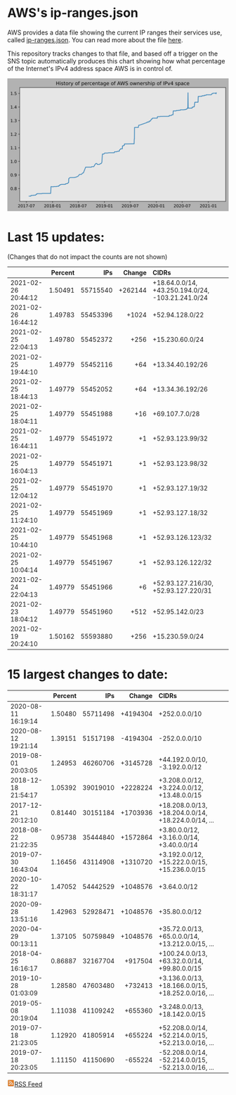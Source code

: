 # AWS's ip-ranges.json

AWS provides a data file showing the current IP ranges their
services use, called [ip-ranges.json](https://ip-ranges.amazonaws.com/ip-ranges.json).  You 
can read more about the file [here](https://docs.aws.amazon.com/general/latest/gr/aws-ip-ranges.html).

This repository tracks changes to that file, and based off a trigger on the SNS topic 
automatically produces this chart showing how what percentage of the Internet's IPv4 
address space AWS is in control of.

![History of AWS](history_count.svg)

# Last 15 updates:

(Changes that do not impact the counts are not shown)

| | Percent | IPs | Change | CIDRs |
| :--- | ---: | ---: | ---: | :--- |
| 2021-02-26 20:44:12 | 1.50491 | 55715540 | +262144 | +18.64.0.0/14, +43.250.194.0/24, -103.21.241.0/24 |
| 2021-02-26 16:44:12 | 1.49783 | 55453396 | +1024 | +52.94.128.0/22 |
| 2021-02-25 22:04:13 | 1.49780 | 55452372 | +256 | +15.230.60.0/24 |
| 2021-02-25 19:44:10 | 1.49779 | 55452116 | +64 | +13.34.40.192/26 |
| 2021-02-25 18:44:13 | 1.49779 | 55452052 | +64 | +13.34.36.192/26 |
| 2021-02-25 18:04:11 | 1.49779 | 55451988 | +16 | +69.107.7.0/28 |
| 2021-02-25 16:44:11 | 1.49779 | 55451972 | +1 | +52.93.123.99/32 |
| 2021-02-25 16:04:13 | 1.49779 | 55451971 | +1 | +52.93.123.98/32 |
| 2021-02-25 12:04:12 | 1.49779 | 55451970 | +1 | +52.93.127.19/32 |
| 2021-02-25 11:24:10 | 1.49779 | 55451969 | +1 | +52.93.127.18/32 |
| 2021-02-25 10:44:10 | 1.49779 | 55451968 | +1 | +52.93.126.123/32 |
| 2021-02-25 10:04:14 | 1.49779 | 55451967 | +1 | +52.93.126.122/32 |
| 2021-02-24 22:04:13 | 1.49779 | 55451966 | +6 | +52.93.127.216/30, +52.93.127.220/31 |
| 2021-02-23 18:04:12 | 1.49779 | 55451960 | +512 | +52.95.142.0/23 |
| 2021-02-19 20:24:10 | 1.50162 | 55593880 | +256 | +15.230.59.0/24 |


# 15 largest changes to date:

| | Percent | IPs | Change | CIDRs |
| :--- | ---: | ---: | ---: | :--- |
| 2020-08-11 16:19:14 | 1.50480 | 55711498 | +4194304 | +252.0.0.0/10 |
| 2020-08-12 19:21:14 | 1.39151 | 51517198 | -4194304 | -252.0.0.0/10 |
| 2019-08-01 20:03:05 | 1.24953 | 46260706 | +3145728 | +44.192.0.0/10, -3.192.0.0/12 |
| 2018-12-18 21:54:17 | 1.05392 | 39019010 | +2228224 | +3.208.0.0/12, +3.224.0.0/12, +13.48.0.0/15 |
| 2017-12-21 20:12:10 | 0.81440 | 30151184 | +1703936 | +18.208.0.0/13, +18.204.0.0/14, +18.224.0.0/14, ... |
| 2018-08-22 21:22:35 | 0.95738 | 35444840 | +1572864 | +3.80.0.0/12, +3.16.0.0/14, +3.40.0.0/14 |
| 2019-07-30 16:43:04 | 1.16456 | 43114908 | +1310720 | +3.192.0.0/12, +15.222.0.0/15, +15.236.0.0/15 |
| 2020-10-22 18:31:17 | 1.47052 | 54442529 | +1048576 | +3.64.0.0/12 |
| 2020-09-28 13:51:16 | 1.42963 | 52928471 | +1048576 | +35.80.0.0/12 |
| 2020-04-29 00:13:11 | 1.37105 | 50759849 | +1048576 | +35.72.0.0/13, +65.0.0.0/14, +13.212.0.0/15, ... |
| 2018-04-25 16:16:17 | 0.86887 | 32167704 | +917504 | +100.24.0.0/13, +63.32.0.0/14, +99.80.0.0/15 |
| 2019-10-28 01:03:09 | 1.28580 | 47603480 | +732413 | +3.136.0.0/13, +18.166.0.0/15, +18.252.0.0/16, ... |
| 2019-05-08 20:19:04 | 1.11038 | 41109242 | +655360 | +3.248.0.0/13, +18.142.0.0/15 |
| 2019-07-18 21:23:05 | 1.12920 | 41805914 | +655224 | +52.208.0.0/14, +52.214.0.0/15, +52.213.0.0/16, ... |
| 2019-07-18 20:23:05 | 1.11150 | 41150690 | -655224 | -52.208.0.0/14, -52.214.0.0/15, -52.213.0.0/16, ... |


[![RSS Icon](rss-icon.png)RSS Feed](https://raw.githubusercontent.com/seligman/aws-ip-ranges/master/rss.xml)
